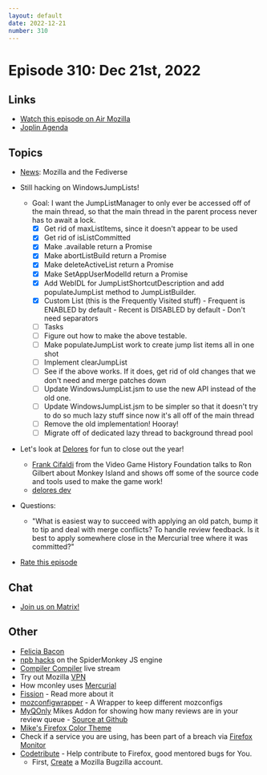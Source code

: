 ```yaml
---
layout: default
date: 2022-12-21
number: 310
---
```


# Episode 310: Dec 21st, 2022

## Links
* [Watch this episode on Air Mozilla](https://mzl.la/joy-of-coding-2022-12-21)
* [Joplin Agenda](https://mikeconley.ca/joc/agendas/Episode-0310.html)

## Topics
* [News](https://blog.mozilla.org/en/mozilla/mozilla-launch-fediverse-instance-social-media-alternative/): Mozilla and the Fediverse
* Still hacking on WindowsJumpLists!
  - Goal: I want the JumpListManager to only ever be accessed off of the main thread, so that the main thread in the parent process never has to await a lock.
    - [x] Get rid of maxListItems, since it doesn't appear to be used
    - [x] Get rid of isListCommitted
    - [x] Make .available return a Promise
    - [x] Make abortListBuild return a Promise
    - [x] Make deleteActiveList return a Promise
    - [x] Make SetAppUserModelId return a Promise
    - [x] Add WebIDL for JumpListShortcutDescription and add populateJumpList method to JumpListBuilder.
    - [x] Custom List (this is the Frequently Visited stuff) - Frequent is ENABLED by default - Recent is DISABLED by default - Don't need separators
    - [ ] Tasks
    - [ ] Figure out how to make the above testable.
    - [ ] Make populateJumpList work to create jump list items all in one shot
    - [ ] Implement clearJumpList
    - [ ] See if the above works. If it does, get rid of old changes that we don't need and merge patches down
    - [ ] Update WindowsJumpList.jsm to use the new API instead of the old one.
    - [ ] Update WindowsJumpList.jsm to be simpler so that it doesn't try to do so much lazy stuff since now it's all off of the main thread
    - [ ] Remove the old implementation! Hooray!
    - [ ] Migrate off of dedicated lazy thread to background thread pool
* Let's look at [Delores](https://github.com/grumpygamer/DeloresDev/) for fun to close out the year!
  - [Frank Cifaldi](https://www.youtube.com/watch?v=ikaqus5_QIg) from the Video Game History Foundation talks to Ron Gilbert about Monkey Island and shows off some of the source code and tools used to make the game work!
  - [delores dev](https://grumpygamer.com/delores_dev)
* Questions:
  - "What is easiest way to succeed with applying an old patch, bump it to tip and deal with merge conflicts? To handle review feedback. Is it best to apply somewhere close in the Mercurial tree where it was committed?"

* [Rate this episode](https://forms.gle/aWjmGDYu3hqjaS577)

## Chat
* [Join us on Matrix!](https://matrix.to/#/!enWuAmKDOEEPYejXRk:mozilla.org?via=mozilla.org&via=raim.ist)

## Other
* [Felicia Bacon](https://www.youtube.com/channel/UCMtqVykGztIYmj7OpFf7oeQ/videos)
* [npb hacks](https://www.twitch.tv/BackToTheCode) on the SpiderMonkey JS engine
* [Compiler Compiler](https://www.twitch.tv/codehag) live stream
* Try out Mozilla [VPN](https://vpn.mozilla.org/)
* How mconley uses [Mercurial](https://mikeconley.github.io/documents/How_mconley_uses_Mercurial_for_Mozilla_code)
* [Fission](https://firefox-source-docs.mozilla.org/dom/dom/Fission.html) - Read more about it
* [mozconfigwrapper](https://github.com/ahal/mozconfigwrapper) - A Wrapper to keep different mozconfigs
* [MyQOnly](https://addons.mozilla.org/en-US/firefox/addon/myqonly/) Mikes Addon for showing how many reviews are in your review queue - [Source at Github](https://github.com/mikeconley/myqonly)
* [Mike's Firefox Color Theme](https://addons.mozilla.org/en-US/firefox/addon/electricbluegaloo/)
* Check if a service you are using, has been part of a breach via [Firefox Monitor](https://monitor.firefox.com/breaches)
* [Codetribute](https://codetribute.mozilla.org/) - Help contribute to Firefox, good mentored bugs for You.
  - First, [Create](https://bugzilla.mozilla.org/createaccount.cgi) a Mozilla Bugzilla account.

